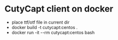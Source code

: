 # CutyCapt client on docker

- place ttf/otf file in current dir
- docker build -t cutycapt:centos .
- docker run -it --rm cutycapt:centos bash 
